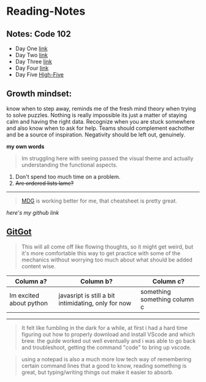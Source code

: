 # Reading-Notes
## Notes: Code 102

* Day One [link](coders-computer.md)
* Day Two [link](day-two.md)
* Day Three [link](day-three.md)
* Day Four [link](day-four.md)
* Day Five [High-Five](day-five.md)

## Growth mindset:
know when to step away, reminds me of the fresh mind theory when trying to solve puzzles. Nothing is really impossible its just a matter of staying calm and having the right data. Recognize when you are stuck somewhere and also know when to ask for help. Teams should complement eachother and be a source of inspiration. Negativity should be left out, genuinely.

**my own words**

> Im struggling here with seeing passed the visual theme and actually understanding the functional aspects.

1. Don't spend too much time on a problem.
2. ~~Are ordered lists lame?~~

--------------

> [MDG](https://www.markdownguide.org/cheat-sheet/) is working better for me, that cheatsheet is pretty great.

*here's my github link*

[GitGot](https://github.com/Doktor-Doom)
-----
> This will all come off like flowing thoughts, so it might get weird, but it's more comfortable this way to get practice with some of the mechanics without worrying too much about what should be added content wise.

Column a? | Column b? | Column c?
--------- | --------  | --------
Im excited about python | javasript is still a bit intimidating, only for now | something something column c


-----

> It felt like fumbling in the dark for a while, at first i had a hard time figuring out how to properly download and install VScode and which brew. the guide worked out well eventually and i was able to go back and troubleshoot, getting the command "code" to bring up vscode.

> using a notepad is also a much more low tech way of remembering certain command lines that a good to know, reading something is great, but typing/writing things out make it easier to absorb.

